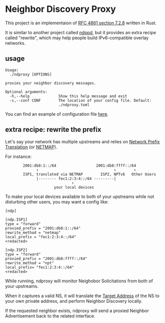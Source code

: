 # Neighbor Discovery Proxy
This project is an implementaion of [RFC 4861 section 7.2.8](https://datatracker.ietf.org/doc/html/rfc4861#section-7.2.8) written in Rust.

It is similar to another project called [ndppd](https://github.com/DanielAdolfsson/ndppd),
but it provides an extra recipe called "rewrite", which may help people build IPv6-compatible overlay networks.

## usage
```
Usage:
  ./ndproxy [OPTIONS]

proxies your neighbor discovery messages.

Optional arguments:
  -h,--help             Show this help message and exit
  -c,--conf CONF        The location of your config file. Default:
                        ./ndproxy.toml
```

You can find an example of configuration file [here](https://github.com/6-6-6/ndproxy/blob/master/example.config.toml).

## extra recipe: rewrite the prefix
Let's say your network has multiple upstreams and relies on [Network Prefix Translation](https://datatracker.ietf.org/doc/html/rfc6296)
(or [NETMAP](https://www.netfilter.org/documentation/HOWTO/netfilter-extensions-HOWTO-4.html#ss4.4)).

For instance:
```
        2001:db8:1::/64                  2001:db8:ffff::/64
              ↑                                  ↑        ↑
        ISP1, translated via NETMAP        ISP2, NPTv6   Other Users
              |-------- fec1:2:3:4::/64 ---------|
                              ↑
                      your local devices
```

To make your local devices available to both of your upstreams while not disturbing other users,
you may want a config like:

```
[ndp]

[ndp.ISP1]
type = "forward"
proxied_prefix = "2001:db8:1::/64"
rewrite_method = "netmap"
local_prefix = "fec1:2:3:4::/64"
<redacted>

[ndp.ISP2]
type = "forward"
proxied_prefix = "2001:db8:ffff::/64"
rewrite_method = "npt"
local_prefix= "fec1:2:3:4::/64"
<redacted>
```

While running, ndproxy will monitor Neighobor Solicitations from both of your upstreams.

When it captures a valid NS, it will translate the [Target Address](https://datatracker.ietf.org/doc/html/rfc4861#section-4.3) of the NS
to your own private address, and perform Neighbor Discovery locally.

If the requested neighbor exists, ndproxy will send a proxied Neighbor Advertisement back to the related interface.
